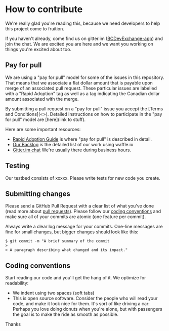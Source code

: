 # How to contribute

We're really glad you're reading this, because we need developers to help this project come to fruition.

If you haven't already, come find us on gitter.im ([BCDevExchange-app](https://gitter.im/BCDevExchange/BCDevExchange-app)) and join the chat. We are excited you are here and we want you working on things you're excited about too.

## Pay for pull

We are using a "pay for pull" model for some of the issues in this repository. That means that we associate a flat dollar amount that is payable upon merge of an associated pull request. These particular issues are labelled with a "Rapid Adoption" tag as well as a tag indicating the Canadian dollar amount associated with the merge.

By submitting a pull request on a "pay for pull" issue you accept the [Terms and Conditions](<<terms link>>). Detailed instructions on how to participate in the "pay for pull" model are [here](link to stuff).

Here are some important resources:

  * [Rapid Adoption Guide]() is where "pay for pull" is described in detail.
  * [Our Backlog]() is the detailed list of our work using waffle.io
  * [Gitter.im chat]() We're usually there during business hours.

## Testing

Our testbed consists of xxxxx. Please write tests for new code you create.

## Submitting changes

Please send a GitHub Pull Request with a clear list of what you've done (read more about [pull requests](http://help.github.com/pull-requests/)). Please follow our [coding conventions]() and make sure all of your commits are atomic (one feature per commit).

Always write a clear log message for your commits. One-line messages are fine for small changes, but bigger changes should look like this:

    $ git commit -m "A brief summary of the commit
    > 
    > A paragraph describing what changed and its impact."

## Coding conventions

Start reading our code and you'll get the hang of it. We optimize for readability:

  * We indent using two spaces (soft tabs)
  * This is open source software. Consider the people who will read your code, and make it look nice for them. It's sort of like driving a car: Perhaps you love doing donuts when you're alone, but with passengers the goal is to make the ride as smooth as possible.

Thanks
